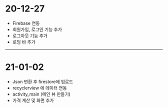 

# 20-12-27
- Firebase 연동
- 회원가입, 로그인 기능 추가
- 로그아웃 기능 추가
- 로딩 바 추가
---

# 21-01-02

- Json 변환 후 firestore에 업로드
- recyclerview 에 데이터 연동
- activity_main (메인 뷰 만들기)
- 가격 계산 및 화면 추가
